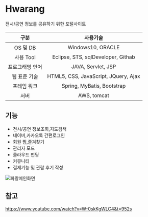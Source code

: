 # Hwarang  

전시/공연 정보를 공유하기 위한 포털사이트

|구분|사용기술|
|:------:|:------:|
|OS 및 DB|Windows10, ORACLE|
|사용 Tool|Eclipse, STS, sqlDeveloper, Githab|
|프로그래밍 언어|JAVA, Servlet, JSP|
|웹 표준 기술|HTML5, CSS, JavaScript, JQuery, Ajax|
|프레임 워크|Spring, MyBatis, Bootstrap|
|서버|AWS, tomcat|

## 기능
- 전시/공연 정보조회,지도검색
- 네이버,카카오톡 간편로그인
- 회원 찜,즐겨찾기
- 관리자 모드
- 클라우드 펀딩
- 커뮤니티 
- 결제기능 및 관람 후기 작성


![화랑메인화면](https://user-images.githubusercontent.com/53885622/74455432-a496e680-4ec8-11ea-8914-45b4d3668bb1.jpg)

## 참고

https://www.youtube.com/watch?v=W-0skKgWLC4&t=952s

